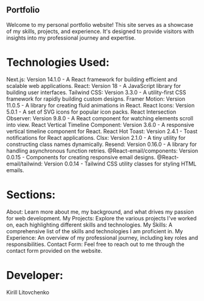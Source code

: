 ## Portfolio

Welcome to my personal portfolio website! This site serves as a showcase of my skills, projects, and experience. It's designed to provide visitors with insights into my professional journey and expertise.

# Technologies Used:

Next.js: Version 14.1.0 - A React framework for building efficient and scalable web applications.
React: Version 18 - A JavaScript library for building user interfaces.
Tailwind CSS: Version 3.3.0 - A utility-first CSS framework for rapidly building custom designs.
Framer Motion: Version 11.0.5 - A library for creating fluid animations in React.
React Icons: Version 5.0.1 - A set of SVG icons for popular icon packs.
React Intersection Observer: Version 9.8.0 - A React component for watching elements scroll into view.
React Vertical Timeline Component: Version 3.6.0 - A responsive vertical timeline component for React.
React Hot Toast: Version 2.4.1 - Toast notifications for React applications.
Clsx: Version 2.1.0 - A tiny utility for constructing class names dynamically.
Resend: Version 0.16.0 - A library for handling asynchronous function retries.
@React-email/components: Version 0.0.15 - Components for creating responsive email designs.
@React-email/tailwind: Version 0.0.14 - Tailwind CSS utility classes for styling HTML emails.

# Sections:

About: Learn more about me, my background, and what drives my passion for web development.
My Projects: Explore the various projects I've worked on, each highlighting different skills and technologies.
My Skills: A comprehensive list of the skills and technologies I am proficient in.
My Experience: An overview of my professional journey, including key roles and responsibilities.
Contact Form: Feel free to reach out to me through the contact form provided on the website.

# Developer:
Kirill Litovchenko
